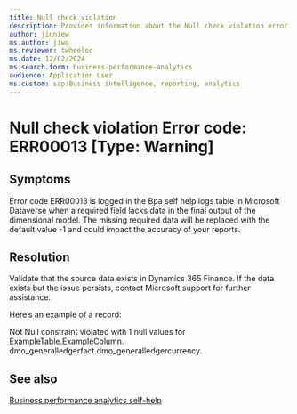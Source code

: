 ```yaml
---
title: Null check violation
description: Provides information about the Null check violation error (error code ERR00013) in Business performance analytics in Microsoft Dynamics 365 Finance.
author: jinniew
ms.author: jiwo
ms.reviewer: twheeloc 
ms.date: 12/02/2024
ms.search.form: business-performance-analytics
audience: Application User
ms.custom: sap:Business intelligence, reporting, analytics
---
```

# Null check violation Error code: ERR00013 [Type: Warning]

## Symptoms

Error code ERR00013 is logged in the Bpa self help logs table in Microsoft Dataverse when a required field lacks data in the final output of the dimensional model. The missing required data will be replaced with the default value -1 and could impact the accuracy of your reports. 

## Resolution

Validate that the source data exists in Dynamics 365 Finance. If the data exists but the issue persists, contact Microsoft support for further assistance.

Here’s an example of a record:

Not Null constraint violated with 1 null values for ExampleTable.ExampleColumn. dmo_generalledgerfact.dmo_generalledgercurrency.

## See also

[Business performance analytics self-help](business-performance-analytics-self-help-overview.md)
